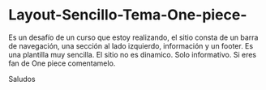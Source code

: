 # Layout-Sencillo-Tema-One-piece-
Es un desafío de un curso que estoy realizando, el sitio consta de un barra de navegación, una sección al lado izquierdo, información y un footer. Es una plantilla muy sencilla. El sitio no es dinamico. Solo informativo. Si eres fan de One piece comentamelo.

Saludos
